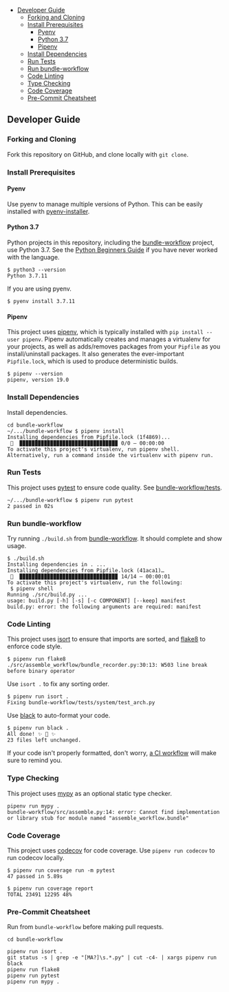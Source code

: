 - [Developer Guide](#developer-guide)
  - [Forking and Cloning](#forking-and-cloning)
  - [Install Prerequisites](#install-prerequisites)
    - [Pyenv](#pyenv)
    - [Python 3.7](#python-37)
    - [Pipenv](#pipenv)
  - [Install Dependencies](#install-dependencies)
  - [Run Tests](#run-tests)
  - [Run bundle-workflow](#run-bundle-workflow)
  - [Code Linting](#code-linting)
  - [Type Checking](#type-checking)
  - [Code Coverage](#code-coverage)
  - [Pre-Commit Cheatsheet](#pre-commit-cheatsheet)

## Developer Guide

### Forking and Cloning

Fork this repository on GitHub, and clone locally with `git clone`.

### Install Prerequisites

#### Pyenv

Use pyenv to manage multiple versions of Python. This can be easily installed with [pyenv-installer](https://github.com/pyenv/pyenv-installer).

#### Python 3.7

Python projects in this repository, including the [bundle-workflow](./bundle-workflow) project, use Python 3.7. See the [Python Beginners Guide](https://wiki.python.org/moin/BeginnersGuide) if you have never worked with the language. 

```
$ python3 --version
Python 3.7.11
```

If you are using pyenv.

```
$ pyenv install 3.7.11
```

#### Pipenv

This project uses [pipenv](https://pipenv.pypa.io/en/latest/), which is typically installed with `pip install --user pipenv`. Pipenv automatically creates and manages a virtualenv for your projects, as well as adds/removes packages from your `Pipfile` as you install/uninstall packages. It also generates the ever-important `Pipfile.lock`, which is used to produce deterministic builds.

```
$ pipenv --version
pipenv, version 19.0
```

### Install Dependencies

Install dependencies. 

```
cd bundle-workflow
~/.../bundle-workflow $ pipenv install
Installing dependencies from Pipfile.lock (1f4869)...
 🐍  ▉▉▉▉▉▉▉▉▉▉▉▉▉▉▉▉▉▉▉▉▉▉▉▉▉▉▉▉▉▉▉▉ 0/0 — 00:00:00
To activate this project's virtualenv, run pipenv shell.
Alternatively, run a command inside the virtualenv with pipenv run. 
```

### Run Tests

This project uses [pytest](https://docs.pytest.org/en/6.x/) to ensure code quality. See [bundle-workflow/tests](bundle-workflow).

```
~/.../bundle-workflow $ pipenv run pytest
2 passed in 02s
```

### Run bundle-workflow

Try running `./build.sh` from [bundle-workflow](./bundle-workflow). It should complete and show usage.

```
$ ./build.sh 
Installing dependencies in . ...
Installing dependencies from Pipfile.lock (41aca1)…
 🐍  ▉▉▉▉▉▉▉▉▉▉▉▉▉▉▉▉▉▉▉▉▉▉▉▉▉▉▉▉▉▉▉▉ 14/14 — 00:00:01
To activate this project's virtualenv, run the following:
 $ pipenv shell
Running ./src/build.py ...
usage: build.py [-h] [-s] [-c COMPONENT] [--keep] manifest
build.py: error: the following arguments are required: manifest
```

### Code Linting

This project uses [isort](https://github.com/PyCQA/isort) to ensure that imports are sorted, and [flake8](https://flake8.pycqa.org/en/latest/) to enforce code style. 

```
$ pipenv run flake8
./src/assemble_workflow/bundle_recorder.py:30:13: W503 line break before binary operator
```

Use `isort .` to fix any sorting order.

```
$ pipenv run isort .
Fixing bundle-workflow/tests/system/test_arch.py
```

Use [black](https://black.readthedocs.io/en/stable/) to auto-format your code.

```
$ pipenv run black .
All done! ✨ 🍰 ✨
23 files left unchanged.
```

If your code isn't properly formatted, don't worry, [a CI workflow](./github/workflows/bundle-workflow.yml) will make sure to remind you. 

### Type Checking

This project uses [mypy](https://github.com/python/mypy) as an optional static type checker.

```
pipenv run mypy .
bundle-workflow/src/assemble.py:14: error: Cannot find implementation or library stub for module named "assemble_workflow.bundle"
```

### Code Coverage

This project uses [codecov](https://about.codecov.io/) for code coverage. Use `pipenv run codecov` to run codecov locally.

```
$ pipenv run coverage run -m pytest
47 passed in 5.89s

$ pipenv run coverage report
TOTAL 23491 12295 48%
```

### Pre-Commit Cheatsheet

Run from `bundle-workflow` before making pull requests.

```
cd bundle-workflow

pipenv run isort .
git status -s | grep -e "[MA?]\s.*.py" | cut -c4- | xargs pipenv run black
pipenv run flake8
pipenv run pytest
pipenv run mypy .
```